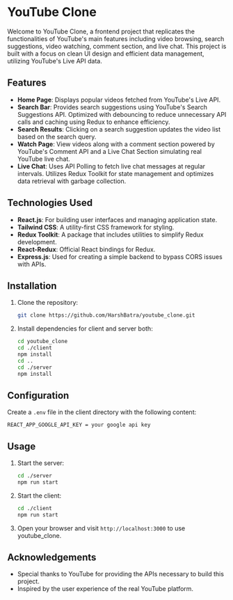 # YouTube Clone

Welcome to YouTube Clone, a frontend project that replicates the functionalities of YouTube's main features including video browsing, search suggestions, video watching, comment section, and live chat. This project is built with a focus on clean UI design and efficient data management, utilizing YouTube's Live API data.

## Features

- **Home Page**: Displays popular videos fetched from YouTube's Live API.
- **Search Bar**: Provides search suggestions using YouTube's Search Suggestions API. Optimized with debouncing to reduce unnecessary API calls and caching using Redux to enhance efficiency.
- **Search Results**: Clicking on a search suggestion updates the video list based on the search query.
- **Watch Page**: View videos along with a comment section powered by YouTube's Comment API and a Live Chat Section simulating real YouTube live chat.
- **Live Chat**: Uses API Polling to fetch live chat messages at regular intervals. Utilizes Redux Toolkit for state management and optimizes data retrieval with garbage collection.

## Technologies Used

- **React.js**: For building user interfaces and managing application state.
- **Tailwind CSS**: A utility-first CSS framework for styling.
- **Redux Toolkit**: A package that includes utilities to simplify Redux development.
- **React-Redux**: Official React bindings for Redux.
- **Express.js**: Used for creating a simple backend to bypass CORS issues with APIs.

## Installation

1. Clone the repository:

   ```bash
   git clone https://github.com/HarshBatra/youtube_clone.git
   ```

2. Install dependencies for client and server both:
   ```bash
   cd youtube_clone
   cd ./client
   npm install
   cd ..
   cd ./server
   npm install
   ```

## Configuration

Create a `.env` file in the client directory with the following content:

```
REACT_APP_GOOGLE_API_KEY = your google api key
```

## Usage

1. Start the server:

   ```bash
   cd ./server
   npm run start
   ```

2. Start the client:

   ```bash
   cd ./client
   npm run start
   ```

3. Open your browser and visit `http://localhost:3000` to use youtube_clone.

## Acknowledgements

- Special thanks to YouTube for providing the APIs necessary to build this project.
- Inspired by the user experience of the real YouTube platform.
